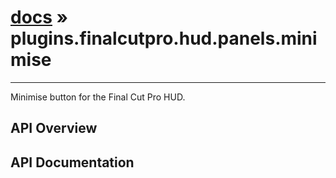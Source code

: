 # [docs](index.md) » plugins.finalcutpro.hud.panels.minimise
---

Minimise button for the Final Cut Pro HUD.

## API Overview

## API Documentation

